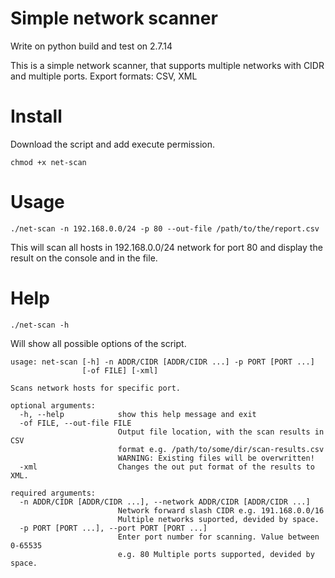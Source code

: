 # Simple network scanner 
Write on python build and test on 2.7.14

This is a simple network scanner, that supports multiple networks with CIDR and multiplе ports.
Export formats: CSV, XML

# Install

Download the script and add execute permission. 
```
chmod +x net-scan
```
# Usage 

```
./net-scan -n 192.168.0.0/24 -p 80 --out-file /path/to/the/report.csv
```

This will scan all hosts in 192.168.0.0/24 network for port 80 and display the result on the console and in the file.

# Help

```
./net-scan -h 
```
Will show all possible options of the script.

````
usage: net-scan [-h] -n ADDR/CIDR [ADDR/CIDR ...] -p PORT [PORT ...]
                [-of FILE] [-xml]

Scans network hosts for specific port.

optional arguments:
  -h, --help            show this help message and exit
  -of FILE, --out-file FILE
                        Output file location, with the scan results in CSV
                        format e.g. /path/to/some/dir/scan-results.csv
                        WARNING: Existing files will be overwritten!
  -xml                  Changes the out put format of the results to XML.

required arguments:
  -n ADDR/CIDR [ADDR/CIDR ...], --network ADDR/CIDR [ADDR/CIDR ...]
                        Network forward slash CIDR e.g. 191.168.0.0/16
                        Multiple networks suported, devided by space.
  -p PORT [PORT ...], --port PORT [PORT ...]
                        Enter port number for scanning. Value between 0-65535
                        e.g. 80 Multiple ports supported, devided by space.
````
